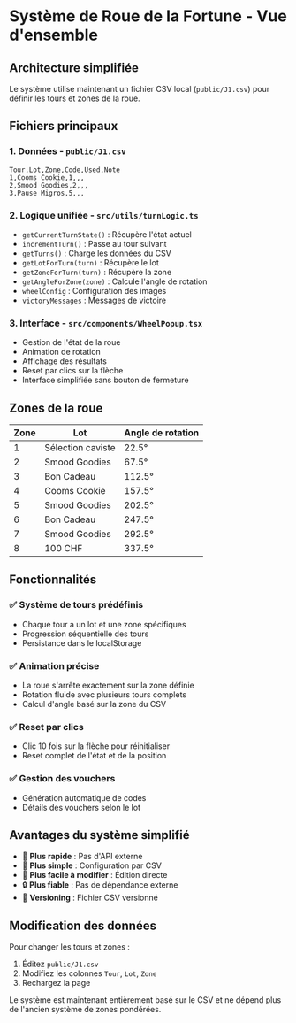 # Système de Roue de la Fortune - Vue d'ensemble

## Architecture simplifiée

Le système utilise maintenant un fichier CSV local (`public/J1.csv`) pour définir les tours et zones de la roue.

## Fichiers principaux

### 1. **Données** - `public/J1.csv`
```csv
Tour,Lot,Zone,Code,Used,Note
1,Cooms Cookie,1,,,
2,Smood Goodies,2,,,
3,Pause Migros,5,,,
```

### 2. **Logique unifiée** - `src/utils/turnLogic.ts`
- `getCurrentTurnState()` : Récupère l'état actuel
- `incrementTurn()` : Passe au tour suivant
- `getTurns()` : Charge les données du CSV
- `getLotForTurn(turn)` : Récupère le lot
- `getZoneForTurn(turn)` : Récupère la zone
- `getAngleForZone(zone)` : Calcule l'angle de rotation
- `wheelConfig` : Configuration des images
- `victoryMessages` : Messages de victoire

### 3. **Interface** - `src/components/WheelPopup.tsx`
- Gestion de l'état de la roue
- Animation de rotation
- Affichage des résultats
- Reset par clics sur la flèche
- Interface simplifiée sans bouton de fermeture

## Zones de la roue

| Zone | Lot | Angle de rotation |
|------|-----|-------------------|
| 1 | Sélection caviste | 22.5° |
| 2 | Smood Goodies | 67.5° |
| 3 | Bon Cadeau | 112.5° |
| 4 | Cooms Cookie | 157.5° |
| 5 | Smood Goodies | 202.5° |
| 6 | Bon Cadeau | 247.5° |
| 7 | Smood Goodies | 292.5° |
| 8 | 100 CHF | 337.5° |

## Fonctionnalités

### ✅ **Système de tours prédéfinis**
- Chaque tour a un lot et une zone spécifiques
- Progression séquentielle des tours
- Persistance dans le localStorage

### ✅ **Animation précise**
- La roue s'arrête exactement sur la zone définie
- Rotation fluide avec plusieurs tours complets
- Calcul d'angle basé sur la zone du CSV

### ✅ **Reset par clics**
- Clic 10 fois sur la flèche pour réinitialiser
- Reset complet de l'état et de la position

### ✅ **Gestion des vouchers**
- Génération automatique de codes
- Détails des vouchers selon le lot

## Avantages du système simplifié

- 🚀 **Plus rapide** : Pas d'API externe
- 🔧 **Plus simple** : Configuration par CSV
- 📝 **Plus facile à modifier** : Édition directe
- 🔒 **Plus fiable** : Pas de dépendance externe
- 💾 **Versioning** : Fichier CSV versionné

## Modification des données

Pour changer les tours et zones :

1. Éditez `public/J1.csv`
2. Modifiez les colonnes `Tour`, `Lot`, `Zone`
3. Rechargez la page

Le système est maintenant entièrement basé sur le CSV et ne dépend plus de l'ancien système de zones pondérées.
